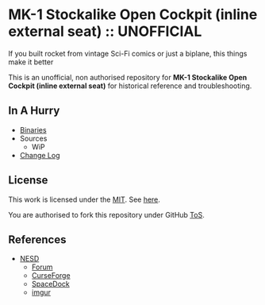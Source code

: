 # MK-1 Stockalike Open Cockpit (inline external seat) :: UNOFFICIAL

If you built rocket from vintage Sci-Fi comics or just a biplane, this things make it better

This is an unofficial, non authorised repository for **MK-1 Stockalike Open Cockpit (inline external seat)** for historical reference and troubleshooting.


## In A Hurry

* [Binaries](https://github.com/net-lisias-ksph/Mk1OpenCockpit/tree/Archive)
* Sources
	+ WiP
* [Change Log](./CHANGE_LOG.md)


## License

This work is licensed under the [MIT](https://opensource.org/licenses/MIT). See [here](./LICENSE).

You are authorised to fork this repository under GitHub [ToS](https://help.github.com/articles/github-terms-of-service/).


## References

* [NESD](https://forum.kerbalspaceprogram.com/index.php?/profile/172876-nesd//)
	+ [Forum](https://forum.kerbalspaceprogram.com/index.php?/topic/154013-*)
	+ [CurseForge](https://www.curseforge.com/kerbal/ksp-mods/mk-1-stockalike-open-cockpit-inline-external-seat)
	+ [SpaceDock](https://spacedock.info/mod/1126#changelog)
	+ [imgur](https://imgur.com/a/ka5OW)
